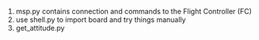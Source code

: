 1. msp.py contains connection and commands to the Flight Controller (FC)
2. use shell.py to import board and try things manually
3. get_attitude.py